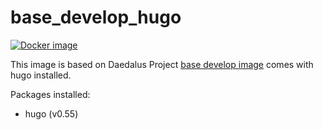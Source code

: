 # base_develop_hugo

[![Docker image](https://img.shields.io/badge/docker-latest-blue.svg)](https://hub.docker.com/r/daedalusproject/base_develop_hugo)

This image is based on Daedalus Project [base develop image](/base_develop) comes with hugo installed.

Packages installed:

 * hugo (v0.55)
